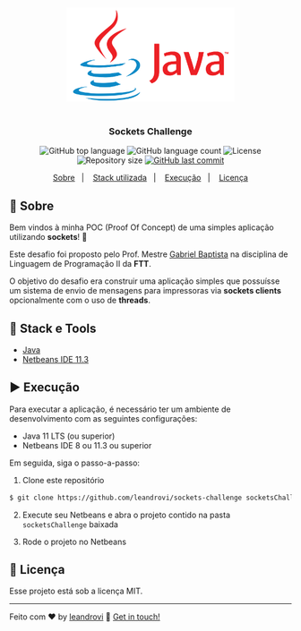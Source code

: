 <h3 align="center">
    <img alt="GoStack" src="./.github/java.png" width="300px" />
</h3>

<h1 align="center"></h1>

<h3 align="center">
  Sockets Challenge
</h3>

<p align="center">
  <img alt="GitHub top language" src="https://img.shields.io/github/languages/top/leandrovi/sockets-challenge.svg">

  <img alt="GitHub language count" src="https://img.shields.io/github/languages/count/leandrovi/sockets-challenge.svg">

  <img alt="License" src="https://img.shields.io/badge/license-MIT-%2304D361">

  <img alt="Repository size" src="https://img.shields.io/github/repo-size/leandrovi/sockets-challenge.svg">

  <a href="https://github.com/leandrovi/sockets-challenge/commits/master">
    <img alt="GitHub last commit" src="https://img.shields.io/github/last-commit/leandrovi/sockets-challenge.svg">
  </a>
</p>

<p align="center">
  <a href="#rocket-sobre">Sobre</a>&nbsp;&nbsp;&nbsp;|&nbsp;&nbsp;&nbsp;
  <a href="#wrench-stack-e-tools">Stack utilizada</a>&nbsp;&nbsp;&nbsp;|&nbsp;&nbsp;&nbsp;
  <a href="#arrow-forward-execuçao">Execução</a>&nbsp;&nbsp;&nbsp;|&nbsp;&nbsp;&nbsp;
  <a href="#memo-licença">Licença</a>
</p>

## :rocket: Sobre

Bem vindos à minha POC (Proof Of Concept) de uma simples aplicação utilizando **sockets**! :exploding_head:

Este desafio foi proposto pelo Prof. Mestre [Gabriel Baptista](https://github.com/gabrielbaptista) na disciplina de Linguagem de Programação II da **FTT**.

O objetivo do desafio era construir uma aplicação simples que possuísse um sistema de envio de mensagens para impressoras via **sockets clients** opcionalmente com o uso de **threads**.

## :wrench: Stack e Tools

- [Java](https://www.java.com/pt_BR/)
- [Netbeans IDE 11.3](https://netbeans.apache.org/download/nb113/nb113.html)

## :arrow_forward: Execução

Para executar a aplicação, é necessário ter um ambiente de desenvolvimento com as seguintes configurações:

- Java 11 LTS (ou superior)
- Netbeans IDE 8 ou 11.3 ou superior

Em seguida, siga o passo-a-passo:

1. Clone este repositório
```bash
$ git clone https://github.com/leandrovi/sockets-challenge socketsChallenge
```

2. Execute seu Netbeans e abra o projeto contido na pasta `socketsChallenge` baixada

3. Rode o projeto no Netbeans

## :memo: Licença

Esse projeto está sob a licença MIT.

---

Feito com ♥ by [leandrovi](https://github.com/leandrovi) :wave: [Get in touch!](https://www.linkedin.com/in/leandrofv/)